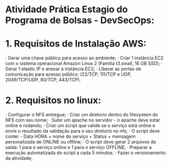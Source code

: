# Atividade Prática Estagio do Programa de Bolsas - DevSecOps:

# 1. Requisitos de Instalação AWS:
   
   · Gerar uma chave pública para acesso ao ambiente;
   · Criar 1 instância EC2 com o sistema operacional Amazon Linux 2 (Família t3.small, 16 GB SSD);
   · Gerar 1 elastic IP e anexar à instância EC2;
   · Liberar as portas de comunicação para acesso público: (22/TCP, 111/TCP e UDP, 2049/TCP/UDP, 80/TCP, 443/TCP).

# 2. Requisitos no linux: 
   · Configurar o NFS entregue;
   · Criar um diretorio dentro do filesystem do NFS com seu nome;
   · Subir um apache no servidor - o apache deve estar online e rodando;
   · Criar um script que valide se o serviço esta online e envie o resultado da validação para o seu diretorio no nfs;
   · O script deve conter - Data HORA + nome do serviço + Status + mensagem personalizada de ONLINE ou offline;
   · O script deve gerar 2 arquivos de saida: 1 para o serviço online e 1 para o serviço OFFLINE;
   · Preparar a execução automatizada do script a cada 5 minutos. · Fazer o versionamento da atividade;



